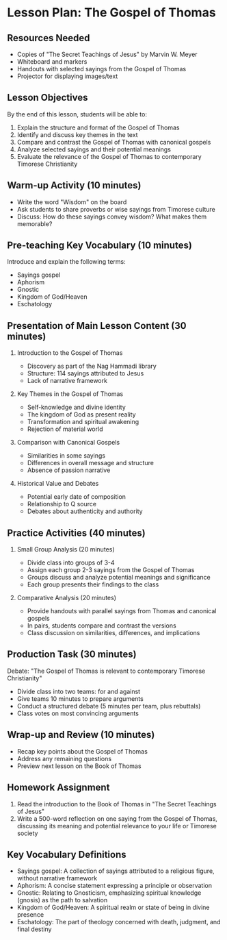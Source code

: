 # Lesson Plan: The Gospel of Thomas

## Resources Needed
- Copies of "The Secret Teachings of Jesus" by Marvin W. Meyer
- Whiteboard and markers
- Handouts with selected sayings from the Gospel of Thomas
- Projector for displaying images/text

## Lesson Objectives
By the end of this lesson, students will be able to:
1. Explain the structure and format of the Gospel of Thomas
2. Identify and discuss key themes in the text
3. Compare and contrast the Gospel of Thomas with canonical gospels
4. Analyze selected sayings and their potential meanings
5. Evaluate the relevance of the Gospel of Thomas to contemporary Timorese Christianity

## Warm-up Activity (10 minutes)
- Write the word "Wisdom" on the board
- Ask students to share proverbs or wise sayings from Timorese culture
- Discuss: How do these sayings convey wisdom? What makes them memorable?

## Pre-teaching Key Vocabulary (10 minutes)
Introduce and explain the following terms:
- Sayings gospel
- Aphorism
- Gnostic
- Kingdom of God/Heaven
- Eschatology

## Presentation of Main Lesson Content (30 minutes)
1. Introduction to the Gospel of Thomas
   - Discovery as part of the Nag Hammadi library
   - Structure: 114 sayings attributed to Jesus
   - Lack of narrative framework

2. Key Themes in the Gospel of Thomas
   - Self-knowledge and divine identity
   - The kingdom of God as present reality
   - Transformation and spiritual awakening
   - Rejection of material world

3. Comparison with Canonical Gospels
   - Similarities in some sayings
   - Differences in overall message and structure
   - Absence of passion narrative

4. Historical Value and Debates
   - Potential early date of composition
   - Relationship to Q source
   - Debates about authenticity and authority

## Practice Activities (40 minutes)
1. Small Group Analysis (20 minutes)
   - Divide class into groups of 3-4
   - Assign each group 2-3 sayings from the Gospel of Thomas
   - Groups discuss and analyze potential meanings and significance
   - Each group presents their findings to the class

2. Comparative Analysis (20 minutes)
   - Provide handouts with parallel sayings from Thomas and canonical gospels
   - In pairs, students compare and contrast the versions
   - Class discussion on similarities, differences, and implications

## Production Task (30 minutes)
Debate: "The Gospel of Thomas is relevant to contemporary Timorese Christianity"
- Divide class into two teams: for and against
- Give teams 10 minutes to prepare arguments
- Conduct a structured debate (5 minutes per team, plus rebuttals)
- Class votes on most convincing arguments

## Wrap-up and Review (10 minutes)
- Recap key points about the Gospel of Thomas
- Address any remaining questions
- Preview next lesson on the Book of Thomas

## Homework Assignment
1. Read the introduction to the Book of Thomas in "The Secret Teachings of Jesus"
2. Write a 500-word reflection on one saying from the Gospel of Thomas, discussing its meaning and potential relevance to your life or Timorese society

## Key Vocabulary Definitions
- Sayings gospel: A collection of sayings attributed to a religious figure, without narrative framework
- Aphorism: A concise statement expressing a principle or observation
- Gnostic: Relating to Gnosticism, emphasizing spiritual knowledge (gnosis) as the path to salvation
- Kingdom of God/Heaven: A spiritual realm or state of being in divine presence
- Eschatology: The part of theology concerned with death, judgment, and final destiny